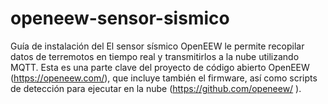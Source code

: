 # openeew-sensor-sismico
Guía de instalación del El sensor sísmico OpenEEW le permite recopilar datos de terremotos en tiempo real y transmitirlos a la nube utilizando MQTT. Esta es una parte clave del proyecto de código abierto OpenEEW (https://openeew.com/), que incluye también el firmware, así como scripts de detección para ejecutar en la nube (https://github.com/openeew/ ).
